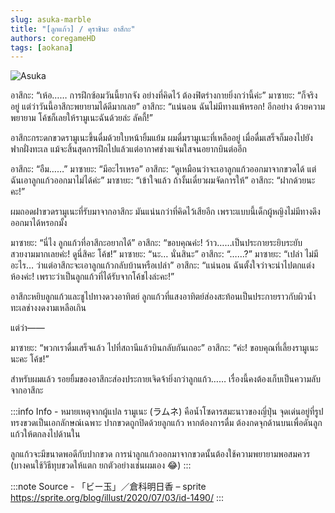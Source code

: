 ```yaml
---
slug: asuka-marble
title: "[ลูกแก้ว] / คุราชินะ อาสึกะ"
authors: coregameHD
tags: [aokana]
---
```


![Asuka](https://res.cloudinary.com/kagamiweb/image/upload/v1631463910/blog/asuka-marble.jpg)

<!-- truncate -->

อาสึกะ: “เห้อ…… การฝึกซ้อมวันนี้ยากจัง อย่างที่คิดไว้ ต้องฟิตร่างกายยิ่งกว่านี้ค่ะ”
มาซายะ: “ก็จริงอยู่ แต่ว่าวันนี้อาสึกะพยายามได้ดีมากเลย”
อาสึกะ: “แน่นอน ฉันไม่มีทางแพ้หรอก! อีกอย่าง ด้วยความพยายาม โค้ชก็เลยให้รามูเนะฉันด้วยล่ะ ลัคกี้!”

อาสึกะกระดกขวดรามูเนะขึ้นดื่มด้วยใบหน้ายิ้มแย้ม ผมดื่มรามูเนะที่เหลืออยู่ เมื่อดื่มเสร็จก็มองไปยังฟากฝั่งทะเล แม้จะสิ้นสุดการฝึกไปแล้วแต่อากาศช่างแจ่มใสจนอยากบินต่ออีก

อาสึกะ: “อืม……”
มาซายะ: “มีอะไรเหรอ”
อาสึกะ: “ดูเหมือนว่าจะเอาลูกแก้วออกมาจากขวดได้ แต่ฉันเอาลูกแก้วออกมาไม่ได้ค่ะ”
มาซายะ: “เข้าใจแล้ว ถ้างั้นเดี๋ยวผมจัดการให้”
อาสึกะ: “ฝากด้วยนะคะ!”

ผมถอดฝาขวดรามูเนะที่รับมาจากอาสึกะ มันแน่นกว่าที่คิดไว้เสียอีก เพราะแบบนี้เด็กผู้หญิงไม่มีทางดึงออกมาได้หรอกมั้ง

มาซายะ: “นี่ไง ลูกแก้วที่อาสึกะอยากได้”
อาสึกะ: “ขอบคุณค่ะ! ว้าว……เป็นประกายระยิบระยับสวยงามมากเลยค่ะ! ดูนี่สิคะ โค้ช!”
มาซายะ: “นะ… นั่นสินะ”
อาสึกะ: “……?”
มาซายะ: “เปล่า ไม่มีอะไร… ว่าแต่อาสึกะจะเอาลูกแก้วกลับบ้านหรือเปล่า”
อาสึกะ: “แน่นอน ฉันตั้งใจว่าจะนำไปตกแต่งห้องค่ะ! เพราะว่าเป็นลูกแก้วที่ได้รับจากโค้ชไงล่ะคะ!”

อาสึกะหยิบลูกแก้วและชูไปทางดวงอาทิตย์ ลูกแก้วที่แสงอาทิตย์ส่องสะท้อนเป็นประกายราวกับผิวน้ำทะเลช่างงดงามเหลือเกิน

แต่ว่า――

มาซายะ: “พวกเราดื่มเสร็จแล้ว ไปที่สถานีแล้วบินกลับกันเถอะ”
อาสึกะ: “ค่ะ! ขอบคุณที่เลี้ยงรามูเนะนะคะ โค้ช!”

สำหรับผมแล้ว รอยยิ้มของอาสึกะส่องประกายเจิดจ้ายิ่งกว่าลูกแก้ว…… เรื่องนี้คงต้องเก็บเป็นความลับจากอาสึกะ

:::info Info - หมายเหตุจากผู้แปล
รามูเนะ (ラムネ) คือน้ำโซดารสมะนาวของญี่ปุ่น จุดเด่นอยู่ที่รูปทรงขวดเป็นเอกลักษณ์เฉพาะ ปากขวดถูกปิดด้วยลูกแก้ว หากต้องการดื่ม ต้องกดจุกด้านบนเพื่อดันลูกแก้วให้ตกลงไปด้านใน

ลูกแก้วจะมีขนาดพอดีกับปากขวด การนำลูกแก้วออกมาจากขวดนั้นต้องใช้ความพยายามพอสมควร (บางคนใช้วิธีทุบขวดให้แตก ยกตัวอย่างเช่นผมเอง 😂)
:::

:::note Source - 「ビー玉」／倉科明日香 – sprite
https://sprite.org/blog/illust/2020/07/03/id-1490/
:::